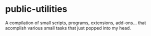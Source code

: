 # public-utilities
A compilation of small scripts, programs, extensions, add-ons... that acomplish various small tasks that just popped into my head.
